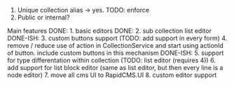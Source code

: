 1. Unique collection alias -> yes. TODO: enforce
2. Public or internal?



Main features
DONE: 1. basic editors
DONE: 2. sub collection list editor
DONE-ISH: 3. custom buttons support (TODO: add support in every form)
4. remove / reduce use of action in CollectionService and start using actionId of button. include custom buttons in this mechanism
DONE-ISH: 5. support for type differentation within collection (TODO: list editor (requires 4))
6. add support for list block editor (same as list editor, but then every line is a node editor)
7. move all cms UI to RapidCMS.UI
8. custom editor support